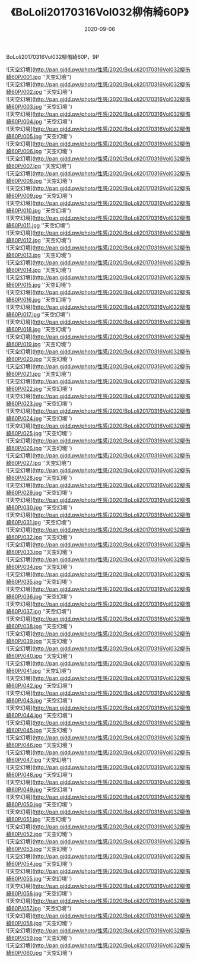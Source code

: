 ﻿---
layout: post
title:  《BoLoli20170316Vol032柳侑綺60P》
date:   2020-09-06
img: http://pan.gjdd.pw/photo/性感/2020/BoLoli20170316Vol032柳侑綺60P/000.jpg
categories: [美女, 性感, 泳衣]
---

BoLoli20170316Vol032柳侑綺60P，9P



![天空幻境](http://pan.gjdd.pw/photo/性感/2020/BoLoli20170316Vol032柳侑綺60P/001.jpg ''天空幻境'') <br>
![天空幻境](http://pan.gjdd.pw/photo/性感/2020/BoLoli20170316Vol032柳侑綺60P/002.jpg ''天空幻境'') <br>
![天空幻境](http://pan.gjdd.pw/photo/性感/2020/BoLoli20170316Vol032柳侑綺60P/003.jpg ''天空幻境'') <br>
![天空幻境](http://pan.gjdd.pw/photo/性感/2020/BoLoli20170316Vol032柳侑綺60P/004.jpg ''天空幻境'') <br>
![天空幻境](http://pan.gjdd.pw/photo/性感/2020/BoLoli20170316Vol032柳侑綺60P/005.jpg ''天空幻境'') <br>
![天空幻境](http://pan.gjdd.pw/photo/性感/2020/BoLoli20170316Vol032柳侑綺60P/006.jpg ''天空幻境'') <br>
![天空幻境](http://pan.gjdd.pw/photo/性感/2020/BoLoli20170316Vol032柳侑綺60P/007.jpg ''天空幻境'') <br>
![天空幻境](http://pan.gjdd.pw/photo/性感/2020/BoLoli20170316Vol032柳侑綺60P/008.jpg ''天空幻境'') <br>
![天空幻境](http://pan.gjdd.pw/photo/性感/2020/BoLoli20170316Vol032柳侑綺60P/009.jpg ''天空幻境'') <br>
![天空幻境](http://pan.gjdd.pw/photo/性感/2020/BoLoli20170316Vol032柳侑綺60P/010.jpg ''天空幻境'') <br>
![天空幻境](http://pan.gjdd.pw/photo/性感/2020/BoLoli20170316Vol032柳侑綺60P/011.jpg ''天空幻境'') <br>
![天空幻境](http://pan.gjdd.pw/photo/性感/2020/BoLoli20170316Vol032柳侑綺60P/012.jpg ''天空幻境'') <br>
![天空幻境](http://pan.gjdd.pw/photo/性感/2020/BoLoli20170316Vol032柳侑綺60P/013.jpg ''天空幻境'') <br>
![天空幻境](http://pan.gjdd.pw/photo/性感/2020/BoLoli20170316Vol032柳侑綺60P/014.jpg ''天空幻境'') <br>
![天空幻境](http://pan.gjdd.pw/photo/性感/2020/BoLoli20170316Vol032柳侑綺60P/015.jpg ''天空幻境'') <br>
![天空幻境](http://pan.gjdd.pw/photo/性感/2020/BoLoli20170316Vol032柳侑綺60P/016.jpg ''天空幻境'') <br>
![天空幻境](http://pan.gjdd.pw/photo/性感/2020/BoLoli20170316Vol032柳侑綺60P/017.jpg ''天空幻境'') <br>
![天空幻境](http://pan.gjdd.pw/photo/性感/2020/BoLoli20170316Vol032柳侑綺60P/018.jpg ''天空幻境'') <br>
![天空幻境](http://pan.gjdd.pw/photo/性感/2020/BoLoli20170316Vol032柳侑綺60P/019.jpg ''天空幻境'') <br>
![天空幻境](http://pan.gjdd.pw/photo/性感/2020/BoLoli20170316Vol032柳侑綺60P/020.jpg ''天空幻境'') <br>
![天空幻境](http://pan.gjdd.pw/photo/性感/2020/BoLoli20170316Vol032柳侑綺60P/021.jpg ''天空幻境'') <br>
![天空幻境](http://pan.gjdd.pw/photo/性感/2020/BoLoli20170316Vol032柳侑綺60P/022.jpg ''天空幻境'') <br>
![天空幻境](http://pan.gjdd.pw/photo/性感/2020/BoLoli20170316Vol032柳侑綺60P/023.jpg ''天空幻境'') <br>
![天空幻境](http://pan.gjdd.pw/photo/性感/2020/BoLoli20170316Vol032柳侑綺60P/024.jpg ''天空幻境'') <br>
![天空幻境](http://pan.gjdd.pw/photo/性感/2020/BoLoli20170316Vol032柳侑綺60P/025.jpg ''天空幻境'') <br>
![天空幻境](http://pan.gjdd.pw/photo/性感/2020/BoLoli20170316Vol032柳侑綺60P/026.jpg ''天空幻境'') <br>
![天空幻境](http://pan.gjdd.pw/photo/性感/2020/BoLoli20170316Vol032柳侑綺60P/027.jpg ''天空幻境'') <br>
![天空幻境](http://pan.gjdd.pw/photo/性感/2020/BoLoli20170316Vol032柳侑綺60P/028.jpg ''天空幻境'') <br>
![天空幻境](http://pan.gjdd.pw/photo/性感/2020/BoLoli20170316Vol032柳侑綺60P/029.jpg ''天空幻境'') <br>
![天空幻境](http://pan.gjdd.pw/photo/性感/2020/BoLoli20170316Vol032柳侑綺60P/030.jpg ''天空幻境'') <br>
![天空幻境](http://pan.gjdd.pw/photo/性感/2020/BoLoli20170316Vol032柳侑綺60P/031.jpg ''天空幻境'') <br>
![天空幻境](http://pan.gjdd.pw/photo/性感/2020/BoLoli20170316Vol032柳侑綺60P/032.jpg ''天空幻境'') <br>
![天空幻境](http://pan.gjdd.pw/photo/性感/2020/BoLoli20170316Vol032柳侑綺60P/033.jpg ''天空幻境'') <br>
![天空幻境](http://pan.gjdd.pw/photo/性感/2020/BoLoli20170316Vol032柳侑綺60P/034.jpg ''天空幻境'') <br>
![天空幻境](http://pan.gjdd.pw/photo/性感/2020/BoLoli20170316Vol032柳侑綺60P/035.jpg ''天空幻境'') <br>
![天空幻境](http://pan.gjdd.pw/photo/性感/2020/BoLoli20170316Vol032柳侑綺60P/036.jpg ''天空幻境'') <br>
![天空幻境](http://pan.gjdd.pw/photo/性感/2020/BoLoli20170316Vol032柳侑綺60P/037.jpg ''天空幻境'') <br>
![天空幻境](http://pan.gjdd.pw/photo/性感/2020/BoLoli20170316Vol032柳侑綺60P/038.jpg ''天空幻境'') <br>
![天空幻境](http://pan.gjdd.pw/photo/性感/2020/BoLoli20170316Vol032柳侑綺60P/039.jpg ''天空幻境'') <br>
![天空幻境](http://pan.gjdd.pw/photo/性感/2020/BoLoli20170316Vol032柳侑綺60P/040.jpg ''天空幻境'') <br>
![天空幻境](http://pan.gjdd.pw/photo/性感/2020/BoLoli20170316Vol032柳侑綺60P/041.jpg ''天空幻境'') <br>
![天空幻境](http://pan.gjdd.pw/photo/性感/2020/BoLoli20170316Vol032柳侑綺60P/042.jpg ''天空幻境'') <br>
![天空幻境](http://pan.gjdd.pw/photo/性感/2020/BoLoli20170316Vol032柳侑綺60P/043.jpg ''天空幻境'') <br>
![天空幻境](http://pan.gjdd.pw/photo/性感/2020/BoLoli20170316Vol032柳侑綺60P/044.jpg ''天空幻境'') <br>
![天空幻境](http://pan.gjdd.pw/photo/性感/2020/BoLoli20170316Vol032柳侑綺60P/045.jpg ''天空幻境'') <br>
![天空幻境](http://pan.gjdd.pw/photo/性感/2020/BoLoli20170316Vol032柳侑綺60P/046.jpg ''天空幻境'') <br>
![天空幻境](http://pan.gjdd.pw/photo/性感/2020/BoLoli20170316Vol032柳侑綺60P/047.jpg ''天空幻境'') <br>
![天空幻境](http://pan.gjdd.pw/photo/性感/2020/BoLoli20170316Vol032柳侑綺60P/048.jpg ''天空幻境'') <br>
![天空幻境](http://pan.gjdd.pw/photo/性感/2020/BoLoli20170316Vol032柳侑綺60P/049.jpg ''天空幻境'') <br>
![天空幻境](http://pan.gjdd.pw/photo/性感/2020/BoLoli20170316Vol032柳侑綺60P/050.jpg ''天空幻境'') <br>
![天空幻境](http://pan.gjdd.pw/photo/性感/2020/BoLoli20170316Vol032柳侑綺60P/051.jpg ''天空幻境'') <br>
![天空幻境](http://pan.gjdd.pw/photo/性感/2020/BoLoli20170316Vol032柳侑綺60P/052.jpg ''天空幻境'') <br>
![天空幻境](http://pan.gjdd.pw/photo/性感/2020/BoLoli20170316Vol032柳侑綺60P/053.jpg ''天空幻境'') <br>
![天空幻境](http://pan.gjdd.pw/photo/性感/2020/BoLoli20170316Vol032柳侑綺60P/054.jpg ''天空幻境'') <br>
![天空幻境](http://pan.gjdd.pw/photo/性感/2020/BoLoli20170316Vol032柳侑綺60P/055.jpg ''天空幻境'') <br>
![天空幻境](http://pan.gjdd.pw/photo/性感/2020/BoLoli20170316Vol032柳侑綺60P/056.jpg ''天空幻境'') <br>
![天空幻境](http://pan.gjdd.pw/photo/性感/2020/BoLoli20170316Vol032柳侑綺60P/057.jpg ''天空幻境'') <br>
![天空幻境](http://pan.gjdd.pw/photo/性感/2020/BoLoli20170316Vol032柳侑綺60P/058.jpg ''天空幻境'') <br>
![天空幻境](http://pan.gjdd.pw/photo/性感/2020/BoLoli20170316Vol032柳侑綺60P/059.jpg ''天空幻境'') <br>
![天空幻境](http://pan.gjdd.pw/photo/性感/2020/BoLoli20170316Vol032柳侑綺60P/060.jpg ''天空幻境'') <br>